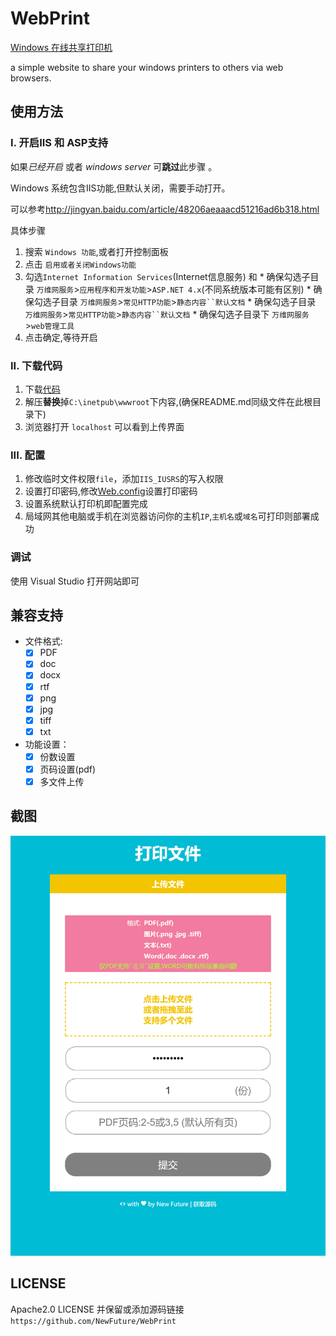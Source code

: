﻿# WebPrint

[Windows 在线共享打印机](https://github.com/NewFuture/WebPrint)

a simple website to share your windows printers to others via web browsers.


## 使用方法

### I. 开启IIS 和 ASP支持

如果*已经开启* 或者 *windows server* 可**跳过**此步骤 。

Windows 系统包含IIS功能,但默认关闭，需要手动打开。

可以参考<http://jingyan.baidu.com/article/48206aeaaacd51216ad6b318.html>

具体步骤  
>
  1. 搜索 `Windows 功能`,或者打开控制面板
  2. 点击 `启用或者关闭Windows功能` 
  3. 勾选`Internet Information Services`(Internet信息服务) 和
	* 确保勾选子目录 `万维网服务`>`应用程序和开发功能`>`ASP.NET 4.x`(不同系统版本可能有区别)
	* 确保勾选子目录 `万维网服务`>`常见HTTP功能`>`静态内容``默认文档`
	* 确保勾选子目录 `万维网服务`>`常见HTTP功能`>`静态内容``默认文档`
	* 确保勾选子目录下 `万维网服务`>`web管理工具`
  4. 点击确定,等待开启
>

### II. 下载代码

 1. 下载[代码](https://github.com/NewFuture/WebPrint/archive/master.zip) 
 2. 解压**替换**掉`C:\inetpub\wwwroot`下内容,(确保README.md同级文件在此根目录下)
 3. 浏览器打开 `localhost` 可以看到上传界面

### III. 配置

1. 修改临时文件权限`file`，添加`IIS_IUSRS`的写入权限
2. 设置打印密码,修改[Web.config](https://github.com/NewFuture/WebPrint/blob/master/Web.config#L5)设置打印密码
3. 设置系统默认打印机即配置完成
4. 局域网其他电脑或手机在浏览器访问你的主机`IP`,`主机名`或`域名`可打印则部署成功

### 调试

使用 Visual Studio 打开网站即可

## 兼容支持

* 文件格式:
  * [x] PDF
  * [x] doc
  * [x] docx
  * [x] rtf
  * [x] png
  * [x] jpg
  * [x] tiff
  * [x] txt
* 功能设置：
  * [x] 份数设置
  * [x] 页码设置(pdf)
  * [x] 多文件上传

## 截图

![截图](file/screenshot.png)

## LICENSE

Apache2.0 LICENSE 并保留或添加源码链接`https://github.com/NewFuture/WebPrint`